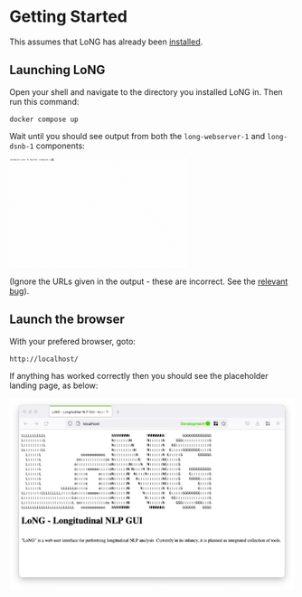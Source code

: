 # Getting Started

This assumes that LoNG has already been [installed](installation.md).


## Launching LoNG

Open your shell and navigate to the directory you installed LoNG in. Then run this command:
```
docker compose up
```

Wait until you should see output from both the `long-webserver-1` and `long-dsnb-1` components:

![Image](./images/docker_compose_up.gif)

(Ignore the URLs given in the output - these are incorrect. See the [relevant bug](https://github.com/Maria-Liakata-NLP-Group/long/issues/24)).

## Launch the browser

With your prefered browser, goto:
```
http://localhost/
```

If anything has worked correctly then you should see the placeholder landing page, as below:

![Image](./images/placeholder_landing_page.png)
